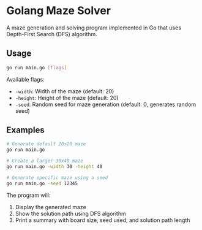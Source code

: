 # Golang Maze Solver

A maze generation and solving program implemented in Go that uses Depth-First Search (DFS) algorithm.

## Usage
```bash
go run main.go [flags]
```

Available flags:
- `-width`: Width of the maze (default: 20)
- `-height`: Height of the maze (default: 20)
- `-seed`: Random seed for maze generation (default: 0, generates random seed)

## Examples

```bash
# Generate default 20x20 maze
go run main.go

# Create a larger 30x40 maze
go run main.go -width 30 -height 40

# Generate specific maze using a seed
go run main.go -seed 12345
```

The program will:
1. Display the generated maze
2. Show the solution path using DFS algorithm
3. Print a summary with board size, seed used, and solution path length
